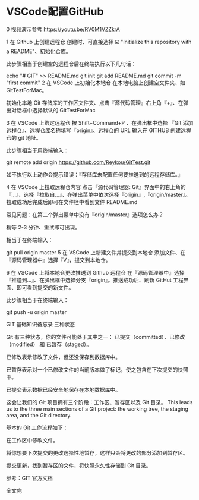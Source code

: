 # VSCode配置GitHub

0 视频演示参考
https://youtu.be/RV0M1VZZkrA


1 在 Github 上创建远程仓
创建时、可直接选择 ☑️ "Initialize this repository with a README"、初始化仓库。




此步骤相当于创建空的远程仓后在终端执行以下几句话：

echo "# GIT" >> README.md
git init
git add README.md
git commit -m "first commit"
2 在 VSCode 上初始化本地仓
在本地电脑上创建空文件夹、如 GitTestForMac。



初始化本地 Git 存储库的工作区文件夹、点击『源代码管理』右上角『+』、在弹出对话框中选择默认的 GitTestForMac 





3 在 VSCode 上绑定远程仓 
按 Shift+Command+P 、在弹出框中选择 『Git 添加远程仓』、远程仓库名称填写『origin』、远程仓的 URL 输入在 GITHUB 创建远程仓的 git 地址。









此步骤相当于用终端输入：

git remote add origin https://github.com/Reykou/GitTest.git

如不执行以上动作会提示错误：『存储库未配置任何要推送到的远程存储库。』

 


4 在 VSCode 上拉取远程仓内容
点击『源代码管理器: Git』界面中的右上角的『...』、选择『拉取自...』、在弹出菜单中依次选择『origin』,『origin/master』。拉取成功后完成后即可在文件栏中看到文件 README.md

常见问题：在第二个弹出菜单中没有『origin/master』选项怎么办？

稍等 2-3 分钟、重试即可出现。 









相当于在终端输入：

git pull origin master
5 在 VSCode 上新建文件并提交到本地仓
添加文件、在『源码管理器中』选择『√』，提交到本地仓。



6 在 VSCode 上将本地仓更改推送到 Github 远程仓
在『源码管理器中』选择『推送到...』、在弹出框中选择分支『origin』。推送成功后、刷新 GitHut 工程界面、即可看到提交的新文件。







此步骤相当于在终端输入：

git push -u origin master
 
 
 GIT 基础知识备忘录
三种状态

 Git 有三种状态，你的文件可能处于其中之一： 已提交（committed）、已修改（modified） 和 已暂存（staged）。

已修改表示修改了文件，但还没保存到数据库中。

已暂存表示对一个已修改文件的当前版本做了标记，使之包含在下次提交的快照中。

已提交表示数据已经安全地保存在本地数据库中。

这会让我们的 Git 项目拥有三个阶段：工作区、暂存区以及 Git 目录。 This leads us to the three main sections of a Git project: the working tree, the staging area, and the Git directory.



基本的 Git 工作流程如下：

在工作区中修改文件。

将你想要下次提交的更改选择性地暂存，这样只会将更改的部分添加到暂存区。

提交更新，找到暂存区的文件，将快照永久性存储到 Git 目录。

参考：GIT 官方文档

全文完
